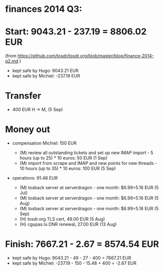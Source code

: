# finances 2014 Q3:

# Start: 9043.21 - 237.19  = 8806.02 EUR
(from https://github.com/tosdr/tosdr.org/blob/master/blog/finance-2014-q2.md )

* kept safe by Hugo: 9043.21 EUR
* kept safe by Michiel: -237.19 EUR

# Transfer

* 400 EUR H -> M, (5 Sep)

# Money out

* compensation Michiel: 150 EUR
    * (M) review all outstanding tickets and set up new IMAP import - 5 hours (up to 25) * 10 euros: 50 EUR (1 Sep)
    * (M) import from scrape and IMAP and new points for new threads - 10 hours (up to 35) * 10 euros: 100 EUR (5 Sep)

* operations: 91.48 EUR
    * (M) tosback server at serverdragon - one month: $6.99=5.16 EUR (5 Jul)
    * (M) tosback server at serverdragon - one month: $6.99=5.16 EUR (5 Aug)
    * (M) tosback server at serverdragon - one month: $6.99=5.16 EUR (5 Sep)
    * (H) tosdr.org TLS cert, 49.00 EUR (5 Aug)
    * (H) cgupas.lu DNR renewal, 27.00 EUR (13 Aug)

# Finish: 7667.21 - 2.67  = 8574.54 EUR

* kept safe by Hugo: 9043.21 - 49 - 27 - 400 = 7667.21 EUR
* kept safe by Michiel: -237.19 - 150 - 15.48 + 400 = -2.67 EUR

